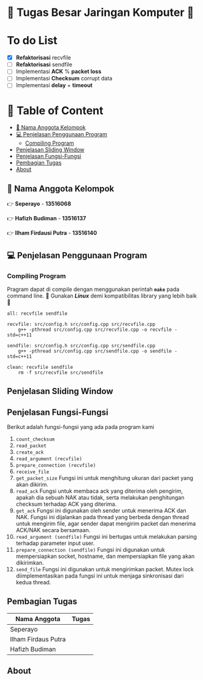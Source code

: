# :school: Tugas Besar Jaringan Komputer :school:  <!-- omit in toc -->

# To do List <!-- omit in toc -->
- [x] **Refaktorisasi** recvfile
- [ ] **Refaktorisasi** sendfile
- [ ] Implementasi **ACK** % **packet loss**
- [ ] Implementasi **Checksum** corrupt data
- [ ] Implementasi **delay** + **timeout**

# :maple_leaf: Table of Content  <!-- omit in toc -->
- [:busts_in_silhouette: Nama Anggota Kelompok](#busts_in_silhouette-nama-anggota-kelompok)
- [:computer: Penjelasan Penggunaan Program](#computer-penjelasan-penggunaan-program)
	- [Compiling Program](#compiling-program)
- [Penjelasan Sliding Window](#penjelasan-sliding-window)
- [Penjelasan Fungsi-Fungsi](#penjelasan-fungsi-fungsi)
- [Pembagian Tugas](#pembagian-tugas)
- [About](#about)

## :busts_in_silhouette: Nama Anggota Kelompok
:point_right: **Seperayo** -  **13516068**

:point_right: **Hafizh Budiman** - **13516137**

:point_right: **Ilham Firdausi Putra** - **13516140**

## :computer: Penjelasan Penggunaan Program
### Compiling Program
Pragram dapat di compile dengan menggunakan perintah **`make`** pada command line. :ledger: Gunakan ***Linux*** demi kompatibilitas library yang lebih baik :ledger:

```
all: recvfile sendfile

recvfile: src/config.h src/config.cpp src/recvfile.cpp
	g++ -pthread src/config.cpp src/recvfile.cpp -o recvfile -std=c++11 

sendfile: src/config.h src/config.cpp src/sendfile.cpp
	g++ -pthread src/config.cpp src/sendfile.cpp -o sendfile -std=c++11 

clean: recvfile sendfile
	rm -f src/recvfile src/sendfile
```

## Penjelasan Sliding Window
## Penjelasan Fungsi-Fungsi
Berikut adalah fungsi-fungsi yang ada pada program kami
1. `count_checksum`
2. `read_packet`
3. `create_ack`
4. `read_argument (recvfile)`
5. `prepare_connection (recvfile)`
6. `receive_file`
7. `get_packet_size` Fungsi ini untuk menghitung ukuran dari packet yang akan dikirim.
8. `read_ack` Fungsi untuk membaca ack yang diterima oleh pengirim, apakah dia sebuah NAK atau tidak, serta melakukan penghitungan checksum terhadap ACK yang diterima.
9. `get_ack` Fungsi ini digunakan oleh sender untuk menerima ACK dan NAK. Fungsi ini dijalankan pada thread yang berbeda dengan thread untuk mengirim file, agar sender dapat mengirim packet dan menerima ACK/NAK secara bersamaan.
10. `read_argument (sendfile)` Fungsi ini bertugas untuk melakukan parsing terhadap parameter input user.
10. `prepare_connection (sendfile)` Fungsi ini digunakan untuk mempersiapkan socket, hostname, dan mempersiapkan file yang akan dikirimkan.
10. `send_file` Fungsi ini digunakan untuk mengirimkan packet. Mutex lock diimplementasikan pada fungsi ini untuk menjaga sinkronisasi dari kedua thread.

## Pembagian Tugas
| Nama Anggota        | Tugas |
| ------------------- | ----- |
| Seperayo            |       |
| Ilham Firdaus Putra |       |
| Hafizh Budiman      |       |

## About